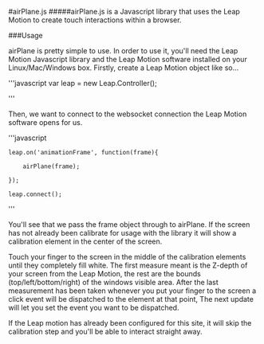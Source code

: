 #airPlane.js
#####airPlane.js is a Javascript library that uses the Leap Motion to create touch interactions within a browser.

###Usage

airPlane is pretty simple to use. In order to use it, you'll need the Leap Motion Javascript library and the Leap Motion software installed on your Linux/Mac/Windows box. Firstly, create a Leap Motion object like so...

'''javascript
	var leap = new Leap.Controller();

'''

Then, we want to connect to the websocket connection the Leap Motion software opens for us.

'''javascript

	leap.on('animationFrame', function(frame){
	
		airPlane(frame);

	});

	leap.connect();
	
'''

You'll see that we pass the frame object through to airPlane. If the screen has not already been calibrate for usage with the library it will show a calibration element in the center of the screen.

Touch your finger to the screen in the middle of the calibration elements until they completely fill white. The first measure meant is the Z-depth of your screen from the Leap Motion, the rest are the bounds (top/left/bottom/right) of the windows visible area. After the last measurement has been taken whenever you put your finger to the screen a click event will be dispatched to the element at that point, The next update will let you set the event you want to be dispatched.

If the Leap motion has already been configured for this site, it will skip the calibration step and you'll be able to interact straight away.